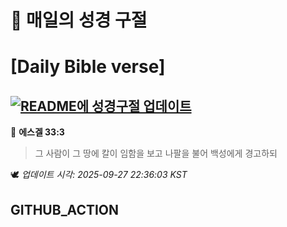 # 🙏 매일의 성경 구절
# [Daily Bible verse]
## [![README에 성경구절 업데이트](https://github.com/DONGSUKA/first_test/actions/workflows/update-readme-bible.yml/badge.svg)](https://github.com/DONGSUKA/first_test/actions/workflows/update-readme-bible.yml)
<!-- START_BIBLE_VERSE -->
📖 **에스겔 33:3**
> 그 사람이 그 땅에 칼이 임함을 보고 나팔을 불어 백성에게 경고하되

🕊️ _업데이트 시각: 2025-09-27 22:36:03 KST_
  <!-- END_BIBLE_VERSE -->
## GITHUB_ACTION
